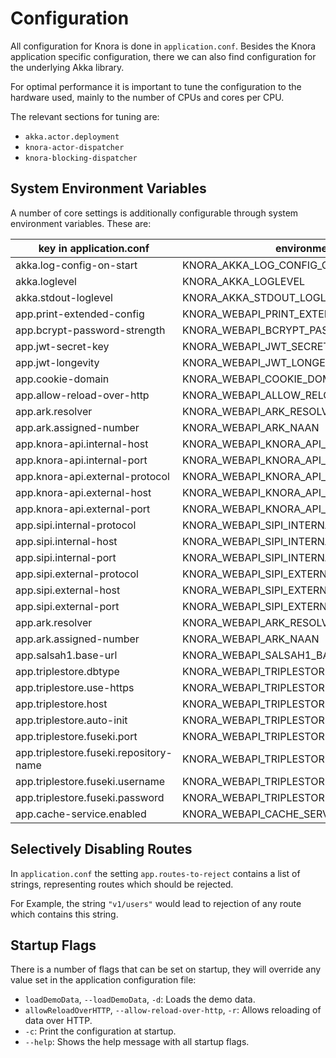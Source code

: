 <!---
 * Copyright © 2021 - 2022 Swiss National Data and Service Center for the Humanities and/or DaSCH Service Platform contributors.
 * SPDX-License-Identifier: Apache-2.0
-->

<!-- TODO: adjust/update -->

# Configuration

All configuration for Knora is done in `application.conf`. Besides the Knora application
specific configuration, there we can also find configuration for the underlying Akka library.

For optimal performance it is important to tune the configuration to the hardware used, mainly
to the number of CPUs and cores per CPU.

The relevant sections for tuning are:

 - `akka.actor.deployment`
 - `knora-actor-dispatcher`
 - `knora-blocking-dispatcher`

## System Environment Variables
 
A number of core settings is additionally configurable through system environment variables. These are:
 
| key in application.conf                | environment variable                            | default value         |
| -------------------------------------- | ----------------------------------------------- | --------------------- |
| akka.log-config-on-start               | KNORA_AKKA_LOG_CONFIG_ON_START                  | off                   |
| akka.loglevel                          | KNORA_AKKA_LOGLEVEL                             | INFO                  |
| akka.stdout-loglevel                   | KNORA_AKKA_STDOUT_LOGLEVEL                      | INFO                  |
| app.print-extended-config              | KNORA_WEBAPI_PRINT_EXTENDED_CONFIG              | false                 |
| app.bcrypt-password-strength           | KNORA_WEBAPI_BCRYPT_PASSWORD_STRENGTH           | 12                    |
| app.jwt-secret-key                     | KNORA_WEBAPI_JWT_SECRET_KEY                     | super-secret-key      |
| app.jwt-longevity                      | KNORA_WEBAPI_JWT_LONGEVITY                      | 30 days               |
| app.cookie-domain                      | KNORA_WEBAPI_COOKIE_DOMAIN                      | localhost             |
| app.allow-reload-over-http             | KNORA_WEBAPI_ALLOW_RELOAD_OVER_HTTP             | false                 |
| app.ark.resolver                       | KNORA_WEBAPI_ARK_RESOLVER_URL                   | http://0.0.0.0:3336   |
| app.ark.assigned-number                | KNORA_WEBAPI_ARK_NAAN                           | 72163                 |
| app.knora-api.internal-host            | KNORA_WEBAPI_KNORA_API_INTERNAL_HOST            | 0.0.0.0               |
| app.knora-api.internal-port            | KNORA_WEBAPI_KNORA_API_INTERNAL_PORT            | 3333                  |
| app.knora-api.external-protocol        | KNORA_WEBAPI_KNORA_API_EXTERNAL_PROTOCOL        | http                  |
| app.knora-api.external-host            | KNORA_WEBAPI_KNORA_API_EXTERNAL_HOST            | 0.0.0.0               |
| app.knora-api.external-port            | KNORA_WEBAPI_KNORA_API_EXTERNAL_PORT            | 3333                  |
| app.sipi.internal-protocol             | KNORA_WEBAPI_SIPI_INTERNAL_PROTOCOL             | http                  |
| app.sipi.internal-host                 | KNORA_WEBAPI_SIPI_INTERNAL_HOST                 | localhost             |
| app.sipi.internal-port                 | KNORA_WEBAPI_SIPI_INTERNAL_PORT                 | 1024                  |
| app.sipi.external-protocol             | KNORA_WEBAPI_SIPI_EXTERNAL_PROTOCOL             | http                  |
| app.sipi.external-host                 | KNORA_WEBAPI_SIPI_EXTERNAL_HOST                 | localhost             |
| app.sipi.external-port                 | KNORA_WEBAPI_SIPI_EXTERNAL_PORT                 | 443                   |
| app.ark.resolver                       | KNORA_WEBAPI_ARK_RESOLVER_URL                   | http://0.0.0.0:3336   |
| app.ark.assigned-number                | KNORA_WEBAPI_ARK_NAAN                           | 72163                 |
| app.salsah1.base-url                   | KNORA_WEBAPI_SALSAH1_BASE_URL                   | http://localhost:3335 |
| app.triplestore.dbtype                 | KNORA_WEBAPI_TRIPLESTORE_DBTYPE                 | fuseki                |
| app.triplestore.use-https              | KNORA_WEBAPI_TRIPLESTORE_USE_HTTPS              | false                 |
| app.triplestore.host                   | KNORA_WEBAPI_TRIPLESTORE_HOST                   | localhost             |
| app.triplestore.auto-init              | KNORA_WEBAPI_TRIPLESTORE_AUTOINIT               | false                 |
| app.triplestore.fuseki.port            | KNORA_WEBAPI_TRIPLESTORE_FUSEKI_PORT            | 3030                  |
| app.triplestore.fuseki.repository-name | KNORA_WEBAPI_TRIPLESTORE_FUSEKI_REPOSITORY_NAME | knora-test            |
| app.triplestore.fuseki.username        | KNORA_WEBAPI_TRIPLESTORE_FUSEKI_USERNAME        | admin                 |
| app.triplestore.fuseki.password        | KNORA_WEBAPI_TRIPLESTORE_FUSEKI_PASSWORD        | test                  |
| app.cache-service.enabled              | KNORA_WEBAPI_CACHE_SERVICE_ENABLED              | true                  |

## Selectively Disabling Routes

In `application.conf` the setting `app.routes-to-reject` contains a list
of strings, representing routes which should be rejected.

For Example, the string `"v1/users"` would lead to rejection of any
route which contains this string.

## Startup Flags

There is a number of flags that can be set on startup, they will
override any value set in the application configuration file:

  - `loadDemoData`, `--loadDemoData`, `-d`: Loads the demo data.
  - `allowReloadOverHTTP`, `--allow-reload-over-http`, `-r`: Allows
    reloading of data over HTTP.
  - `-c`: Print the configuration at startup.
  - `--help`: Shows the help message with all startup flags.
